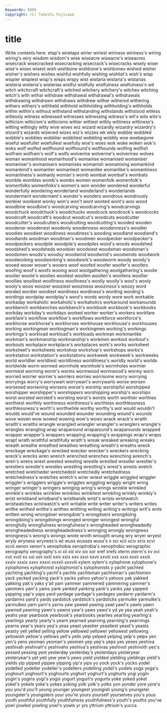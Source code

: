 ```yaml
---
Keywords: 6805 
Copyright: (C) Takeshi Fujisawa
---
```


# title

Write contents here.
etap's
wiretaps wirier wiriest wiriness wiriness's wiring wiring's wiry wisdom wisdom's
wise wiseacre wiseacre's wiseacres wisecrack wisecracked wisecracking wisecrack's wisecracks wisely
wiser wise's wises wisest wish wishbone wishbone's wishbones wished wisher
wisher's wishers wishes wishful wishfully wishing wishlist's wish's wisp wispier
wispiest wisp's wisps wispy wist wistaria wistaria's wistarias wisteria wisteria's
wisterias wistful wistfully wistfulness wistfulness's wit witch witchcraft witchcraft's witched
witchery witchery's witches witching witch's with withal withdraw withdrawal withdrawal's
withdrawals withdrawing withdrawn withdraws withdrew wither withered withering withers withers's
withheld withhold withholding withholding's withholds within within's without withstand withstanding
withstands withstood witless witlessly witness witnessed witnesses witnessing witness's wit's
wits wits's witticism witticism's witticisms wittier wittiest wittily wittiness wittiness's
witting wittingly witty wive wives wiz wizard wizardly wizardry wizardry's
wizard's wizards wizened wizes wiz's wizzes wk wkly wobble wobbled
wobble's wobbles wobblier wobbliest wobbling wobbly woe woebegone woeful woefuller
woefullest woefully woe's woes wok woke woken wok's woks wolf
wolfed wolfhound wolfhound's wolfhounds wolfing wolfish wolfram wolfram's wolf's wolfs
wolverine wolverine's wolverines wolves woman womanhood womanhood's womanise womanised womaniser
womaniser's womanisers womanises womanish womanising womankind womankind's womanlier womanliest womanlike
womanlike's womanliness womanliness's womanly woman's womb wombat wombat's wombats womble
wombles womb's wombs women womenfolk womenfolk's womenfolks womenfolks's women's won
wonder wondered wonderful wonderfully wondering wonderland wonderland's wonderlands wonderment wonderment's
wonder's wonders wondrous wondrously wonkier wonkiest wonky won's won't wont
wonted wont's woo wood woodbine woodbine's woodcarving woodcarving's woodcarvings woodchuck
woodchuck's woodchucks woodcock woodcock's woodcocks woodcraft woodcraft's woodcut woodcut's woodcuts
woodcutter woodcutter's woodcutters woodcutting woodcutting's wooded wooden woodener woodenest woodenly
woodenness woodenness's woodier woodies woodiest woodiness woodiness's wooding woodland woodland's
woodlands woodman woodman's woodmen woodpecker woodpecker's woodpeckers woodpile woodpile's woodpiles
wood's woods woodshed woodshed's woodsheds woodsier woodsiest woodsman woodsman's woodsmen
woods's woodsy woodwind woodwind's woodwinds woodwork woodworking woodworking's woodwork's woodworm
woody woody's wooed wooer wooer's wooers woof woofed woofer woofer's
woofers woofing woof's woofs wooing wool woolgathering woolgathering's woolie woolier
woolie's woolies wooliest woollen woollen's woollens woollier woollies woolliest woolliness
woolliness's woolly woolly's wool's wooly wooly's woos woozier wooziest wooziness
wooziness's woozy word worded wordier wordiest wordiness wordiness's wording wording's
wordings wordplay wordplay's word's words wordy wore work workable workaday
workaholic workaholic's workaholics workaround workarounds workbench workbenches workbench's workbook workbook's
workbooks workday workday's workdays worked worker worker's workers workfare workfare's
workflow workflow's workflows workforce workforce's workhorse workhorse's workhorses workhouse workhouse's
workhouses working workingman workingman's workingmen working's workings workings's workload workload's
workloads workman workmanlike workman's workmanship workmanship's workmen workout workout's workouts
workplace workplace's workplaces work's works worksheet worksheet's worksheets workshop workshop's
workshops works's workstation workstation's workstations workweek workweek's workweeks world worldlier
worldliest worldliness worldliness's worldly world's worlds worldwide worm wormed wormhole
wormhole's wormholes wormier wormiest worming worm's worms wormwood wormwood's wormy
worn worried worrier worrier's worriers worries worrisome worry worrying worryings
worry's worrywart worrywart's worrywarts worse worsen worsened worsening worsens worse's
worship worshipful worshipped worshipper worshipper's worshippers worshipping worship's worships worst
worsted worsted's worsting worst's worsts worth worthier worthies worthiest worthily
worthiness worthiness's worthless worthlessness worthlessness's worth's worthwhile worthy worthy's wot
would wouldn't woulds would've wound wounded wounder wounding wound's wounds
wove woven wow wowed wowing wow's wows wrack wrack's wraith
wraith's wraiths wrangle wrangled wrangler wrangler's wranglers wrangle's wrangles wrangling
wrap wraparound wraparound's wraparounds wrapped wrapper wrapper's wrappers wrapping wrapping's
wrappings wrap's wraps wrapt wrath wrathful wrathfully wrath's wreak wreaked
wreaking wreaks wreath wreathe wreathed wreathes wreathing wreath's wreaths wreck
wreckage wreckage's wrecked wrecker wrecker's wreckers wrecking wreck's wrecks wren
wrench wrenched wrenches wrenching wrench's wren's wrens wrest wrested wresting
wrestle wrestled wrestler wrestler's wrestlers wrestle's wrestles wrestling wrestling's wrest's
wrests wretch wretched wretcheder wretchedest wretchedly wretchedness wretchedness's wretches wretch's
wrier wriest wriggle wriggled wriggler wriggler's wrigglers wriggle's wriggles wriggling
wriggly wright wring wringer wringer's wringers wringing wring's wrings wrinkle
wrinkled wrinkle's wrinkles wrinklier wrinklies wrinkliest wrinkling wrinkly wrinkly's wrist
wristband wristband's wristbands wrist's wrists wristwatch wristwatches wristwatch's writ writable
write writer writer's writers writes writhe writhed writhe's writhes writhing
writing writing's writings writ's writs written wrong wrongdoer wrongdoer's wrongdoers
wrongdoing wrongdoing's wrongdoings wronged wronger wrongest wrongful wrongfully wrongfulness wrongfulness's
wrongheaded wrongheadedly wrongheadedness wrongheadedness's wronging wrongly wrongness wrongness's wrong's wrongs
wrote wroth wrought wrung wry wryer wryest wryly wryness wryness's
wt wuss wusses wuss's x xci xcii xciv xcix xcvi
xcvii xenon xenon's xenophobia xenophobia's xenophobic xerographic xerography xerography's xi
xii xiii xiv xix xor xref xrefs xterm xterm's xv
xvi xvii xviii xx xxi xxii xxiii xxiv xxix xxv
xxvi xxvii xxviii xxx xxxi xxxii xxxiii xxxiv xxxix xxxv
xxxvi xxxvii xxxviii xylem xylem's xylophone xylophone's xylophones xylophonist xylophonist's
xylophonists y yacht yachted yachting yachting's yacht's yachts yachtsman yachtsman's
yachtsmen yack yacked yacking yack's yacks yahoo yahoo's yahoos yak
yakked yakking yak's yaks y'all yam yammer yammered yammering yammer's
yammers yam's yams yank yanked yanking yank's yanks yap yapped
yapping yap's yaps yard yardage yardage's yardages yardarm yardarm's yardarms
yard's yards yardstick yardstick's yardsticks yarmulke yarmulke's yarmulkes yarn yarn's
yarns yaw yawed yawing yawl yawl's yawls yawn yawned yawning
yawn's yawns yaw's yaws yaws's yd ye yea yeah yeah's
yeahs year yearbook yearbook's yearbooks yearlies yearling yearling's yearlings yearly
yearly's yearn yearned yearning yearning's yearnings yearns year's years yea's
yeas yeast yeastier yeastiest yeast's yeasts yeasty yell yelled yelling
yellow yellowed yellower yellowest yellowing yellowish yellow's yellows yell's yells
yelp yelped yelping yelp's yelps yen yen's yens yeoman yeoman's
yeomen yep yep's yeps yes yeses yeshiva yeshivah yeshivah's yeshivahs
yeshiva's yeshivas yeshivot yeshivoth yes's yessed yessing yest yesterday yesterday's
yesterdays yesteryear yesteryear's yet yeti yew yew's yews yield yielded
yielding yieldings yield's yields yip yipped yippee yipping yip's yips
yo yock yock's yocks yodel yodelled yodeller yodeller's yodellers yodelling
yodel's yodels yoga yoga's yoghourt yoghourt's yoghourts yoghurt yoghurt's yoghurts
yogi yogin yogin's yogins yogi's yogis yogurt yogurt's yogurts yoke
yoked yokel yokel's yokels yoke's yokes yoking yolk yolk's yolks
yon yonder yore yore's you you'd you'll young younger youngest
youngish young's youngster youngster's youngsters your you're yours yourself yourselves
you's yous youth youthful youthfully youthfulness youthfulness's youth's youths you've
yowl yowled yowling yowl's yowls yr yrs yttrium yttrium's yucca
